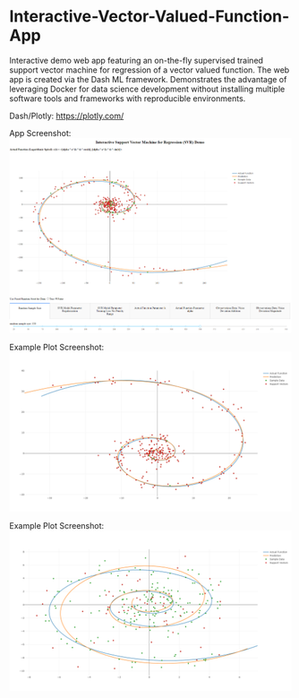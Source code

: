 # Interactive-Vector-Valued-Function-App
Interactive demo web app featuring an on-the-fly supervised trained support vector machine for regression of a vector valued function. The web app is created via the Dash ML framework. Demonstrates the advantage of leveraging Docker for data science development without installing multiple software tools and frameworks with reproducible environments. 

Dash/Plotly: https://plotly.com/

App Screenshot:
![app-ex-img-1](https://github.com/bmurders2/Interactive-Vector-Valued-Function-App/blob/master/screenshots/app_ex_img_1.PNG)

Example Plot Screenshot:
![app-plot-ex-img-1](https://github.com/bmurders2/Interactive-Vector-Valued-Function-App/blob/master/screenshots/plot_ex_img_1.png)

Example Plot Screenshot:
![app-plot-ex-img-2](https://github.com/bmurders2/Interactive-Vector-Valued-Function-App/blob/master/screenshots/plot_ex_img_2.png)
